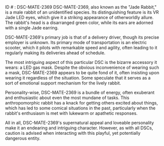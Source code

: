 ID # : DSC-MATE-2369
DSC-MATE-2369, also known as the "Jade Rabbit," is a male rabbit of an unidentified species. Its distinguishing feature is its VR Jade LED eyes, which give it a striking appearance of otherworldly allure. The rabbit's head is a disarranged green color, while its ears are adorned with a single Jade earring.

DSC-MATE-2369's primary job is that of a delivery driver, though its precise employer is unknown. Its primary mode of transportation is an electric scooter, which it pilots with remarkable speed and agility, often leading to it regularly making its deliveries ahead of schedule.

The most intriguing aspect of this particular DSC is the bizarre accessory it wears: a LED gas mask. Despite the obvious inconvenience of wearing such a mask, DSC-MATE-2369 appears to be quite fond of it, often insisting upon wearing it regardless of the situation. Some speculate that it serves as a sort of emotional support mechanism for the lively rabbit.

Personality-wise, DSC-MATE-2369 is a bundle of energy, often exuberant and enthusiastic about even the most mundane of tasks. This anthropomorphic rabbit has a knack for getting others excited about things, which has led to some comical situations in the past, particularly when the rabbit's enthusiasm is met with lukewarm or apathetic responses.

All in all, DSC-MATE-2369's supernatural appeal and loveable personality make it an endearing and intriguing character. However, as with all DSCs, caution is advised when interacting with this playful, yet potentially dangerous entity.